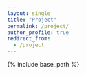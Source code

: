 ```yaml
---
layout: single
title: "Project"
permalink: /project/
author_profile: true
redirect_from:
  - /project
---
```


{% include base_path %}

<br>


